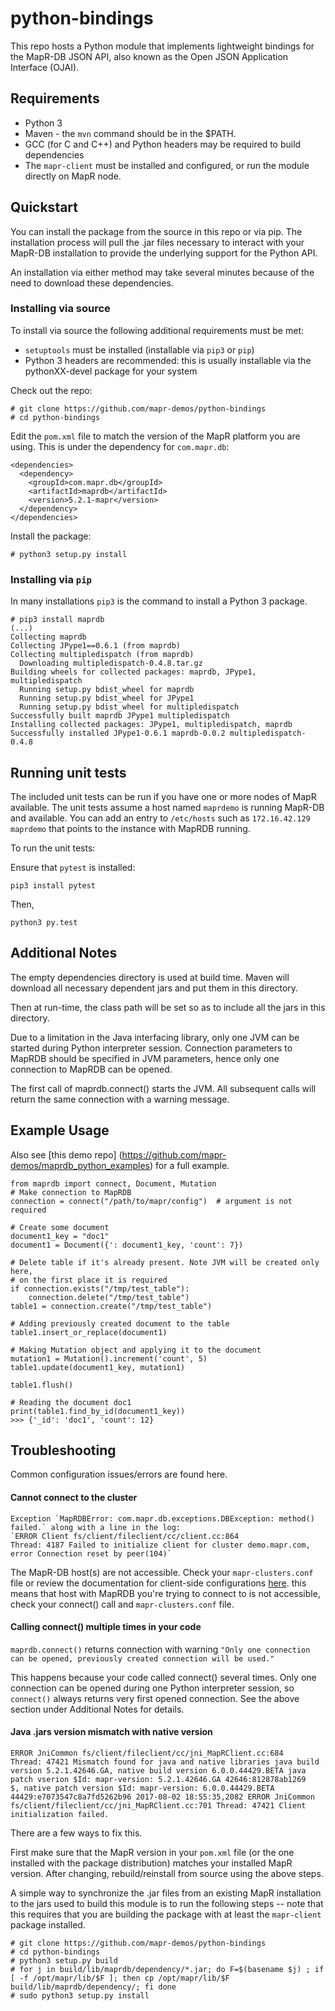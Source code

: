# python-bindings
This repo hosts a Python module that implements lightweight bindings for
the MapR-DB JSON API, also known as the Open JSON Application Interface
(OJAI).

## Requirements

  - Python 3
  - Maven - the `mvn` command should be in the $PATH.
  - GCC (for C and C++) and Python headers may be required to build dependencies
  - The `mapr-client` must be installed and configured, or run the module directly on MapR node.

## Quickstart

You can install the package from the source in this repo or via pip.
The installation process will pull the .jar files necessary to interact
with your MapR-DB installation to provide the underlying support for
the Python API.

An installation via either method may take several minutes because of the need to download these dependencies.

### Installing via source

To install via source the following additional requirements must be met:

* `setuptools` must be installed (installable via `pip3` or `pip`)
* Python 3 headers are recommended:  this is usually installable via
  the pythonXX-devel package for your system

Check out the repo:

    # git clone https://github.com/mapr-demos/python-bindings
    # cd python-bindings

Edit the `pom.xml` file to match the version of the MapR platform you
are using.  This is under the dependency for `com.mapr.db`:

    <dependencies>
      <dependency>
        <groupId>com.mapr.db</groupId>
        <artifactId>maprdb</artifactId>
        <version>5.2.1-mapr</version>
      </dependency>
    </dependencies>

Install the package:

    # python3 setup.py install

###  Installing via `pip`

In many installations `pip3` is the command to install a Python 3 package.

    # pip3 install maprdb
    (...)
    Collecting maprdb
    Collecting JPype1==0.6.1 (from maprdb)
    Collecting multipledispatch (from maprdb)
      Downloading multipledispatch-0.4.8.tar.gz
    Building wheels for collected packages: maprdb, JPype1, multipledispatch
      Running setup.py bdist_wheel for maprdb
      Running setup.py bdist_wheel for JPype1
      Running setup.py bdist_wheel for multipledispatch
    Successfully built maprdb JPype1 multipledispatch
    Installing collected packages: JPype1, multipledispatch, maprdb
    Successfully installed JPype1-0.6.1 maprdb-0.0.2 multipledispatch-0.4.8

## Running unit tests

The included unit tests can be run if you have one or more nodes of MapR
available.  The unit tests assume a host named `maprdemo` is running
MapR-DB and available.  You can add an entry to `/etc/hosts` such as
`172.16.42.129 maprdemo` that points to the instance with MapRDB running.

To run the unit tests:

Ensure that `pytest` is installed:

`pip3 install pytest`

Then,

`python3 py.test`

## Additional Notes

The empty dependencies directory is used at build time. Maven will
download all necessary dependent jars and put them in this directory.

Then at run-time, the class path will be set so as to include all
the jars in this directory.

Due to a limitation in the Java interfacing library, only one JVM can be
started during Python interpreter session. Connection parameters to
MapRDB should be specified in JVM parameters, hence only one connection
to MapRDB can be opened.

The first call of maprdb.connect() starts the JVM.  All subsequent calls
will return the same connection with a warning message.

## Example Usage

Also see
[this demo repo]
(https://github.com/mapr-demos/maprdb_python_examples)
for a full example.
    
    from maprdb import connect, Document, Mutation
    # Make connection to MapRDB
    connection = connect("/path/to/mapr/config")  # argument is not required
    
    # Create some document
    document1_key = "doc1"
    document1 = Document({': document1_key, 'count': 7})
    
    # Delete table if it's already present. Note JVM will be created only here,
    # on the first place it is required
    if connection.exists("/tmp/test_table"):
        connection.delete("/tmp/test_table")
    table1 = connection.create("/tmp/test_table")
    
    # Adding previously created document to the table
    table1.insert_or_replace(document1)
    
    # Making Mutation object and applying it to the document
    mutation1 = Mutation().increment('count', 5)
    table1.update(document1_key, mutation1)
    
    table1.flush()
    
    # Reading the document doc1
    print(table1.find_by_id(document1_key))
    >>> {'_id': 'doc1', 'count': 12}

## Troubleshooting

Common configuration issues/errors are found here.

#### Cannot connect to the cluster
```
Exception `MapRDBError: com.mapr.db.exceptions.DBException: method()
failed.` along with a line in the log:
`ERROR Client fs/client/fileclient/cc/client.cc:864
Thread: 4187 Failed to initialize client for cluster demo.mapr.com,
error Connection reset by peer(104)`
```

The MapR-DB host(s) are not accessible.  Check your `mapr-clusters.conf` file
or review the documentation for client-side configurations [here](http://maprdocs.mapr.com/home/AdvancedInstallation/SettingUptheClient-mapr-client.html).
this means that host with MapRDB
you're trying to connect to is not accessible, check your connect()
call and `mapr-clusters.conf` file.

#### Calling connect() multiple times in your code

`maprdb.connect()` returns connection with warning `"Only one
 connection can be opened, previously created connection
will be used."`

This happens because your code called connect() several
times. Only one connection can be opened during one Python interpreter
session, so `connect()` always returns very first opened connection.
See the above section under Additional Notes for details.

#### Java .jars version mismatch with native version
```
ERROR JniCommon fs/client/fileclient/cc/jni_MapRClient.cc:684
Thread: 47421 Mismatch found for java and native libraries java build
version 5.2.1.42646.GA, native build version 6.0.0.44429.BETA java
patch vserion $Id: mapr-version: 5.2.1.42646.GA 42646:812878ab1269
$, native patch version $Id: mapr-version: 6.0.0.44429.BETA
44429:e7073547c8a7fd5262b96 2017-08-02 18:55:35,2082 ERROR JniCommon
fs/client/fileclient/cc/jni_MapRClient.cc:701 Thread: 47421 Client
initialization failed.
```

There are a few ways to fix this.

First make sure that the MapR version in your `pom.xml` file (or the one installed with the
package distribution) matches your installed MapR version.
After changing, rebuild/reinstall from source using the above steps.

A simple way to synchronize the .jar files from an existing MapR installation to the
jars used to build this module is to run the following steps -- note that this requires 
that you are building the package with at least the ```mapr-client``` package installed.

```
# git clone https://github.com/mapr-demos/python-bindings
# cd python-bindings
# python3 setup.py build
# for j in build/lib/maprdb/dependency/*.jar; do F=$(basename $j) ; if [ -f /opt/mapr/lib/$F ]; then cp /opt/mapr/lib/$F build/lib/maprdb/dependency/; fi done
# sudo python3 setup.py install
```




